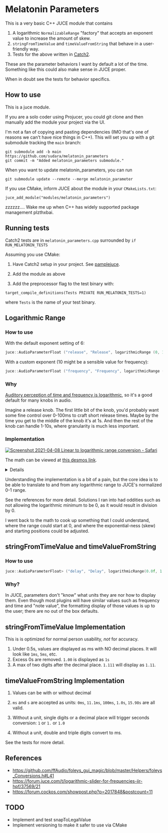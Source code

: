 # Melatonin Parameters

This is a very basic C++ JUCE module that contains

1. A logarithmic `NormalizableRange` "factory" that accepts an exponent value to increase the amount of skew.
2. `stringFromTimeValue` and `timeValueFromString` that behave in a user-friendly way.
3. Tests for the above written in [Catch2](https://github.com/catchorg/Catch2).

These are the parameter behaviors I want by default a lot of the time. Something like this could also make sense in JUCE proper.

When in doubt see the tests for behavior specifics.

## How to use

This is a juce module. 

If you are a solo coder using Projucer, you could git clone and then manually add the module your project via the UI.

I'm not a fan of copying and pasting dependencies (IMO that's one of reasons we can't have nice things in C++). This will set you up with a git submodule tracking the `main` branch:
```
git submodule add -b main https://github.com/sudara/melatonin_parameters
git commit -m "Added melatonin_parameters submodule."
```

When you want to update melatonin_parameters, you can run
```
git submodule update --remote --merge melatonin_parameter
```

If you use CMake, inform JUCE about the module in your `CMakeLists.txt`:
```
juce_add_module("modules/melatonin_parameters")
```

zzzzzz.... Wake me up when C++ has widely supported package management plzthxbai.


## Running tests

Catch2 tests are in `melatonin_parameters.cpp` surrounded by `if RUN_MELATONIN_TESTS`

Assuming you use CMake:

1. Have Catch2 setup in your project. See [pamplejuce](https://github.com/sudara/pamplejuce).
   
2. Add the module as above
2. Add the preprocessor flag to the test binary with: 
   
`target_compile_definitions(Tests PRIVATE RUN_MELATONIN_TESTS=1)` 

where `Tests` is the name of your test binary.

## Logarithmic Range


### How to use


With the default exponent setting of 6:

```cpp
juce::AudioParameterFloat ("release", "Release", logarithmicRange (0, 15.0f), 0.1f),
```

With a custom exponent (10 might be a sensible value for frequency):

```cpp
juce::AudioParameterFloat ("frequency", "Frequency", logarithmicRange (20.0f, 20000.0f, 10.0f), 0.1f),
```


### Why

[Auditory perception of time and frequency is logarithmic](https://en.wikipedia.org/wiki/Weber–Fechner_law), so it's a good default for many knobs in audio.

Imagine a release knob. The first little bit of the knob, you'd probably want some fine control over 0-100ms to craft short release times. Maybe by the time you get to the middle of the knob it's at 1s. And then the rest of the knob can handle 1-10s, where granularity is much less important.

### Implementation

[![Screenshot 2021-04-08 Linear to logarithmic range conversion - Safari](https://user-images.githubusercontent.com/472/114071474-73822e00-98a1-11eb-95a3-405faae1e768.jpg)](https://www.desmos.com/calculator/qkc6naksy5)

The math can be viewed at [this desmos link](https://www.desmos.com/calculator/qkc6naksy5).

<details>

Github can't render latex, but here's the latex formulas in case the desmos link goes away.

From a normalized 0-1 to an unnormalized y0 to y1:
```
y_{0}\ +\frac{2^{kx}-1}{2^{k}-1}\left(y_{1}-y_{0}\right)

```

To a normalized 0-1 from an unnormalized y0 to y1
```
\frac{\log_{2}\left(\frac{x-y_{0}}{y_{1}-y_{0}}\left(2^{k}-1\right)+1\right)}{k}
```

</details>

Understanding the implementation is a bit of a pain, but the core idea is to be able to translate to and from any logarithmic range to JUCE's normalized 0-1 range.

See the references for more detail. Solutions I ran into had oddities such as not allowing the logarithmic minimum to be 0, as it would result in division by 0. 

I went back to the math to cook up something that I could understand, where the range could start at 0, and where the exponential-ness (skew) and starting positions could be adjusted.


## stringFromTimeValue and timeValueFromString

### How to use

```cpp
juce::AudioParameterFloat> ("delay", "Delay", logarithmicRange(0.0f, 1.0f), 0.0f, juce::String(), juce::AudioProcessorParameter::genericParameter, stringFromTimeValue, timeValueFromString)
```

### Why?
In JUCE, parameters don't "know" what units they are nor how to display them. Even though most plugins will have similar values such as frequency and time and "note value", the formatting display of those values is up to the user; there are no out of the box defaults.

## stringFromTimeValue Implementation

This is is optimized for normal person usability, *not* for accuracy. 

1. Under 0.5s, values are displayed as ms with NO decimal places. It will look like `1ms`, `5ms`, etc.
2. Excess 0s are removed. `1.00` is displayed as `1s`
3. A max of two digits after the decimal place. `1.111` will display as `1.11`.



## timeValueFromString Implementation

1. Values can be with or without decimal

1. `ms` and `s` are accepted as units: `0ms`, `11.1ms`, `100ms`, `1.0s`, `15.98s` are all valid.

3. Without a unit, single digits or a decimal place will trigger seconds conversion: `1` or `1.` or `1.0` 
   
4. Without a unit, double and triple digits convert to ms. 
   
See the tests for more detail.

## References

* https://github.com/ffAudio/foleys_gui_magic/blob/master/Helpers/foleys_Conversions.h#L41
* https://forum.juce.com/t/logarithmic-slider-for-frequencies-iir-hpf/37569/21
* https://forum.cockos.com/showpost.php?p=2017848&postcount=11

## TODO

* Implement and test snapToLegalValue
* Implement versioning to make it safer to use via CMake
